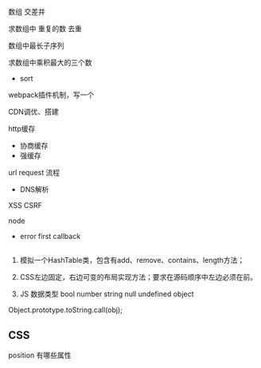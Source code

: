 数组 交差并

求数组中 重复的数
去重

数组中最长子序列

求数组中乘积最大的三个数
- sort


webpack插件机制，写一个

CDN调优、搭建

http缓存
- 协商缓存
- 强缓存

url request 流程
- DNS解析

XSS
CSRF

node
- error first callback



##
1. 模拟一个HashTable类，包含有add、remove、contains、length方法；

2. CSS左边固定，右边可变的布局实现方法；要求在源码顺序中左边必须在前。

3. JS 数据类型
bool number string null undefined
object

Object.prototype.toString.call(obj);

## CSS

position 有哪些属性




